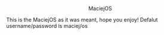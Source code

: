 <p align="center">
 MaciejOS 
</p>




This is the MaciejOS as it was meant, hope you enjoy!
Defalut username/password is maciej/os
